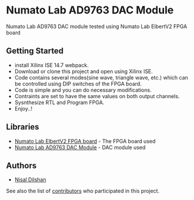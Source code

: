 # Numato Lab AD9763 DAC Module

Numato Lab AD9763 DAC module tested using Numato Lab ElbertV2 FPGA board

## Getting Started

* install Xilinx ISE 14.7 webpack.
* Download or clone this project and open using Xilinx ISE.
* Code contains several modes(sine wave, triangle wave, etc.) which can be controlled using DIP switches of the FPGA board.
* Code is simple and you can do necessary modifications.
* Contraints are set to have the same values on both output channels.
* Sysnthesize RTL and Program FPGA.
* Enjoy..!

## Libraries

* [Numato Lab ElbertV2 FPGA board](https://numato.com/product/elbert-v2-spartan-3a-fpga-development-board) - The FPGA board used
* [Numato Lab AD9763 DAC Module](https://numato.com/product/ad9763-dac-expansion-module) - DAC module used

## Authors

* [Nisal Dilshan](https://github.com/nisaldilshan)

See also the list of [contributors](https://github.com/nisaldilshan/Numato_Lab-AD9763_DAC/graphs/contributors) who participated in this project.
